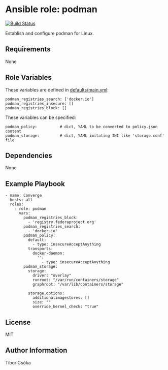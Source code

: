 Ansible role: podman
=========

[![Build Status](https://travis-ci.com/Provizanta/ansible-role-podman.svg?branch=master)](https://travis-ci.com/Provizanta/ansible-role-podman)

Establish and configure podman for Linux.

Requirements
------------

None

Role Variables
--------------

These variables are defined in [defaults/main.yml](./defaults/main.yml):

    podman_registries_search: ['docker.io']
    podman_registries_insecure: []
    podman_registries_block: []

These variables can be specified:

    podman_policy:          # dict, YAML to be converted to policy.json content
    podman_storage:         # dict, YAML imitating INI like 'storage.conf' file

Dependencies
------------

None

Example Playbook
----------------

    - name: Converge
      hosts: all
      roles:
        - role: podman
          vars:
            podman_registries_block:
              - 'registry.fedoraproject.org'
            podman_registries_search:
              - 'docker.io'
            podman_policy:
              default:
                - type: insecureAcceptAnything
              transports:
                docker-daemon:
                  '':
                    - type: insecureAcceptAnything
            podman_storage:
              storage:
                driver: "overlay"
                runroot: "/var/run/containers/storage"
                graphroot: "/var/lib/containers/storage"

              storage.options:
                additionalimagestores: []
                size: ""
                override_kernel_check: "true"


License
-------

MIT

Author Information
------------------

Tibor Csóka
